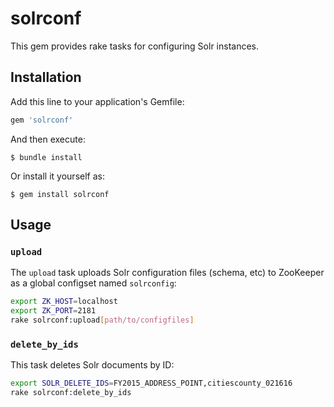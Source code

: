 # solrconf

This gem provides rake tasks for configuring Solr instances.

## Installation

Add this line to your application's Gemfile:

```ruby
gem 'solrconf'
```

And then execute:

    $ bundle install

Or install it yourself as:

    $ gem install solrconf

## Usage

### `upload`

The `upload` task uploads Solr configuration files (schema, etc) to ZooKeeper as
a global configset named `solrconfig`:

```sh
export ZK_HOST=localhost
export ZK_PORT=2181
rake solrconf:upload[path/to/configfiles]
```

### `delete_by_ids`

This task deletes Solr documents by ID:
```sh
export SOLR_DELETE_IDS=FY2015_ADDRESS_POINT,citiescounty_021616
rake solrconf:delete_by_ids
```

